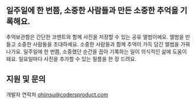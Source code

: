 ## 일주일에 한 번쯤, 소중한 사람들과 만든 소중한 추억을 기록해요.

추억보관함은 간단한 코멘트와 함께 사진을 저장할 수 있는 공유 앨범이에요. 앨범을 만들고 소중한 사람들을 초대하세요. 소중한 사람들과 함께 추억이 가득 담긴 앨범을 가꿔 나가요. 일주일에 한 번쯤, 소중했던 순간을 꼽아 기록하는 일이 의식적인 삶에 도움이 돼요. 일요일마다 사진을 추가할 수 있는 필름을 한 장 드려요.

## 지원 및 문의
개발자 연락처 ohjinsu@codersproduct.com